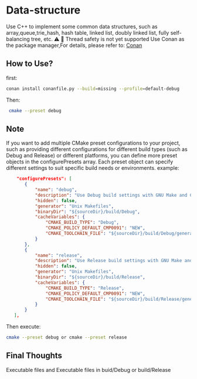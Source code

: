 # Data-structure

Use C++ to implement some common data structures, such as array,queue,trie_hash, hash table, linked list, doubly linked list, fully self-balancing tree, etc.
:warning:️ :construction: Thread safety is not yet supported
Use Conan as the package manager,For details, please refer to:
[Conan](https://github.com/conan-io/conan)

## How to Use?

first:

```Bash
conan install conanfile.py --build=missing --profile=default-debug
```

Then:

```Bash
 cmake --preset debug
 ```

## Note

 If you want to add multiple CMake preset configurations to your project, such as providing different configurations for different build types (such as Debug and Release) or different platforms, you can define more preset objects in the configurePresets array. Each preset object can specify different settings to suit specific build needs or environments.
 example:

 ```JSON
     "configurePresets": [
        {
            "name": "debug",
            "description": "Use Debug build settings with GNU Make and Conan integration",
            "hidden": false,
            "generator": "Unix Makefiles",
            "binaryDir": "${sourceDir}/build/Debug",
            "cacheVariables": {
                "CMAKE_BUILD_TYPE": "Debug",
                "CMAKE_POLICY_DEFAULT_CMP0091": "NEW",
                "CMAKE_TOOLCHAIN_FILE": "${sourceDir}/build/Debug/generators/conan_toolchain.cmake"
            }
        },
        {
            "name": "release",
            "description": "Use Release build settings with GNU Make and Conan integration",
            "hidden": false,
            "generator": "Unix Makefiles",
            "binaryDir": "${sourceDir}/build/Release",
            "cacheVariables": {
                "CMAKE_BUILD_TYPE": "Release",
                "CMAKE_POLICY_DEFAULT_CMP0091": "NEW",
                "CMAKE_TOOLCHAIN_FILE": "${sourceDir}/build/Release/generators/conan_toolchain.cmake"
            }
        }
    ],
```

Then execute:

```Bash
cmake --preset debug or cmake --preset release
```

## Final Thoughts

 Executable files and  Executable files in buid/Debug or build/Release


